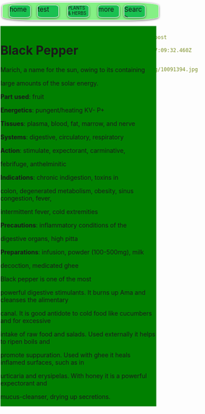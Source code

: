 ```yaml
---
templateKey: blog-post
title: g
date: 2022-01-25T07:09:32.460Z
description: h
featuredpost: true
featuredimage: /img/10091394.jpg
tags:
  - p
---
```

<!--StartFragment-->

<!--StartFragment-->



<html>



<head>



<meta http-equiv="Content-Language" content="en-us">



<meta http-equiv="Content-Type" content="text/html; charset=windows-1252">



<title>New Page 1</title>



</head>



<style>



.head{



position: absolute;

width: 360px;

height: 40px;

z-index: 1;

left: 5px;

top: 5px;

border-radius: 20%;

background-color:#85f085;

border: 1px solid white;

overflow: hidden;

box-shadow: 0px 1px 5px 0px rgba(0, 0, 0, 0.6);



}



.home{



position: absolute;

width: 50px;

height: 30px;

z-index: 1;

left: 15px;

top: 5px;

border-radius: 20%;

background-color: rgb(26, 192, 81);

box-sizing: border-box;

border: 1px solid white;

overflow: hidden;

box-shadow: 0px 1px 5px 0px rgba(0, 0, 0, 0.6);

font-size: 15;



}



.test{



position: absolute;

width: 50px;

height: 30px;

z-index: 1;

left: 80px;

top: 19px;

border-radius: 20%;

background-color: rgb(26, 192, 81);

box-sizing: border-box;

border: 1px solid white;

overflow: hidden;

box-shadow: 0px 1px 5px 0px rgba(0, 0, 0, 0.6);

top: 5px;

font-size: 15;

}



.herb{



position: absolute;

width: 50px;

height: 30px;

z-index: 1;

left: 150px;

top: 19px;

border-radius: 20%;

background-color: rgb(26, 192, 81);

box-sizing: border-box;

border: 1px solid white;

overflow: hidden;

box-shadow: 0px 1px 5px 0px rgba(0, 0, 0, 0.6);

top: 5px;

font-size: 10;



}



.more {



position: absolute;

width: 50px;

height: 30px;

z-index: 1;

left: 220px;

top: 19px; border-radius: 20%;

background-color: rgb(26, 192, 81);

box-sizing: border-box;

border: 1px solid white;

overflow: hidden;

box-shadow: 0px 1px 5px 0px rgba(0, 0, 0, 0.6);

top: 5px;

font-size: 15;



}



.search{



position: absolute;

width: 50px;

height: 30px;

z-index: 1;

left: 280px;

top: 19px; border-radius: 20%;

background-color: rgb(26, 192, 81);

box-sizing: border-box;

border: 1px solid white;

overflow: hidden;

box-shadow: 0px 1px 5px 0px rgba(0, 0, 0, 0.6);

top: 5px;

font-size: 15;



}



.topic{



position: absolute;

width: 360px;

z-index: 2;

left: 1px;

top: 60px;

right:100px;

background-color:#008000;



}



.subscribe {



position: absolute;

width: 100px;

height: 63px;

z-index: 1;

left: 427px;

top: 19px; border-radius: 20%;

background-color:#008000;



}



.old{



position: absolute;

width: 100px;

height: 63px;

z-index: 1;

left: 450px;

top: 19px; border-radius: 20%;

background-color:#008000;



}



</style>



<body>



<div class="head">



<div class="home">home</div>



<div class="test">test</div>



<div class="herb">PLANTS & HERBS</div>



<div class="more">more</div>



<div class="search">Search</div>



</div>



<div class="topic">

<h1>Black Pepper</h1>

<p class="MsoNormal">Marich, a name for the sun, owing to its containing



large amounts of the solar energy.</p>



<p class="MsoNormal"><b>Part</b> <b>used</b>: fruit</p>



<p class="MsoNormal"><b>Energetics</b>: pungent/heating KV- P+</p>



<p class="MsoNormal"><b>Tissues</b>: plasma, blood, fat, marrow, and nerve</p>



<p class="MsoNormal"><b>Systems</b>: digestive, circulatory, respiratory</p>



<p class="MsoNormal"><b>Action</b>: stimulate, expectorant, carminative,



febrifuge, anthelminitic</p>



<p class="MsoNormal"><b>Indications</b>: chronic indigestion, toxins in



colon, degenerated metabolism, obesity, sinus congestion, fever,



intermittent fever, cold extremities</p>



<p class="MsoNormal"><b>Precautions</b>: inflammatory conditions of the



digestive organs, high pitta</p>



<p class="MsoNormal"><b>Preparations</b>: infusion, powder (100-500mg), milk



decoction, medicated ghee</p>



<p class="MsoNormal" align="justify">Black pepper is one of the most



powerful digestive stimulants. It burns up Ama and cleanses the alimentary



canal. It is good antidote to cold food like cucumbers and for excessive



intake of raw food and salads. Used externally it helps to ripen boils and



promote suppuration. Used with ghee it heals inflamed surfaces, such as in



urticaria and erysipelas. With honey it is a powerful expectorant and



mucus-cleanser, drying up secretions. &nbsp;</p>

</div>







</body>



</html>



<!--EndFragment-->